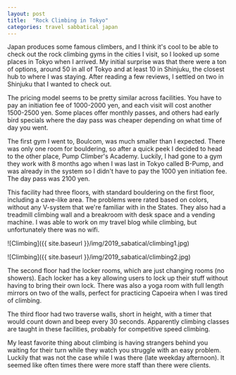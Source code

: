 ```yaml
---
layout: post
title:  "Rock Climbing in Tokyo"
categories: travel sabbatical japan
---
```


Japan produces some famous climbers, and I think it's cool to be able to check out the rock climbing gyms in the cities I visit, so I looked up some places in Tokyo when I arrived. My initial surprise was that there were a ton of options, around 50 in all of Tokyo and at least 10 in Shinjuku, the closest hub to where I was staying. After reading a few reviews, I settled on two in Shinjuku that I wanted to check out.

The pricing model seems to be pretty similar across facilities. You have to pay an initiation fee of 1000-2000 yen, and each visit will cost another 1500-2500 yen. Some places offer monthly passes, and others had early bird specials where the day pass was cheaper depending on what time of day you went.

The first gym I went to, Boulcom, was much smaller than I expected. There was only one room for bouldering, so after a quick peek I decided to head to the other place, Pump Climber's Academy. Luckily, I had gone to a gym they work with 8 months ago when I was last in Tokyo called B-Pump, and was already in the system so I didn't have to pay the 1000 yen initiation fee. The day pass was 2100 yen.

This facility had three floors, with standard bouldering on the first floor, including a cave-like area. The problems were rated based on colors, without any V-system that we're familiar with in the States. They also had a treadmill climbing wall and a breakroom with desk space and a vending machine. I was able to work on my travel blog while climbing, but unfortunately there was no wifi.

![Climbing]({{ site.baseurl }}/img/2019_sabatical/climbing1.jpg)

![Climbing]({{ site.baseurl }}/img/2019_sabatical/climbing2.jpg)

The second floor had the locker rooms, which are just changing rooms (no showers). Each locker has a key allowing users to lock up their stuff without having to bring their own lock. There was also a yoga room with full length mirrors on two of the walls, perfect for practicing Capoeira when I was tired of climbing.

The third floor had two traverse walls, short in height, with a timer that would count down and beep every 30 seconds. Apparently climbing classes are taught in these facilities, probably for competitive speed climbing.

My least favorite thing about climbing is having strangers behind you waiting for their turn while they watch you struggle with an easy problem. Luckily that was not the case while I was there (late weekday afternoon). It seemed like often times there were more staff than there were clients.